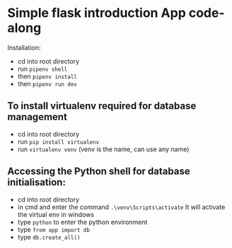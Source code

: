 # Simple flask introduction App code-along

Installation:
- cd into root directory
- run `pipenv shell`
- then `pipenv install`
- then `pipenv run dev`

## To install virtualenv required for database management
- cd into root directory
- run `pip install virtualenv`
- run `virtualenv venv` (venv is the name, can use any name)

## Accessing the Python shell for database initialisation:
- cd into root directory
- in cmd and enter the command `.\venv\Scripts\activate` It will activate the virtual env in windows
- type `python` to enter the python environment
- type `from app import db`
- type `db.create_all()`
